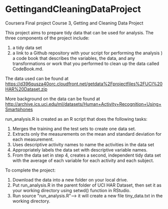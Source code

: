 # GettingandCleaningDataProject
Coursera Final project Course 3, Getting and Cleaning Data Project

This project aims to prepare tidy data that can be used for analysis. 
The three components of the project include:
1) a tidy data set
2) a link to a Github repository with your script for performing the analysis
) a code book that describes the variables, the data, and any transformations or work that you performed to clean up the data called CodeBook.md.

The data used can be found at
https://d396qusza40orc.cloudfront.net/getdata%2Fprojectfiles%2FUCI%20HAR%20Dataset.zip 

More background on the data can be found at
http://archive.ics.uci.edu/ml/datasets/Human+Activity+Recognition+Using+Smartphones 

run_analysis.R is created as an R script that does the following tasks:
1. Merges the training and the test sets to create one data set.
2. Extracts only the measurements on the mean and standard deviation for each measurement. 
3. Uses descriptive activity names to name the activities in the data set
4. Appropriately labels the data set with descriptive variable names. 
5. From the data set in step 4, creates a second, independent tidy data set with the average of each variable for each activity and each subject.

To complete the project:
1. Download the data into a new folder on your local drive. 
2. Put run_analysis.R in the parent folder of UCI HAR Dataset, then set it as your working directory using setwd() function in RStudio.
3. Run source "run_analysis.R"--> it will create a new file tiny_data.txt in the working directory.
